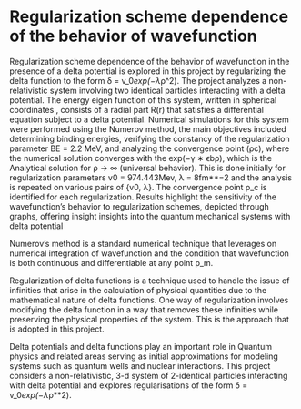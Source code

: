 # Regularization scheme dependence of the behavior of wavefunction

Regularization scheme dependence of the behavior of wavefunction in the presence of a delta potential is
explored in this project by regularizing the delta function to the form δ = v_0*exp(−λ*ρ^2). The project analyzes
a non-relativistic system involving two identical particles interacting with a delta potential. The energy eigen
function of this system, written in spherical coordinates , consists of a radial part R(r) that satisfies a differential
equation subject to a delta potential. Numerical simulations for this system were performed using the Numerov
method, the main objectives included determining binding energies, verifying the constancy of the regularization
parameter BE = 2.2 MeV, and analyzing the convergence point (ρc), where the numerical solution converges
with the exp(−γ ∗ ϵbρ), which is the Analytical solution for ρ → ∞ (universal behavior). This is done initially
for regularization parameters v0 = 974.443Mev, λ = 8fm**−2 and the analysis is repeated on various pairs of {v0, λ}.
The convergence point ρ_c is identified for each regularization. Results highlight the sensitivity of the
wavefunction’s behavior to regularization schemes, depicted through graphs, offering insight insights into the
quantum mechanical systems with delta potential


Numerov’s method is a standard numerical technique that leverages on numerical integration of wavefunction and
the condition that wavefunction is both continuous and differentiable at any point ρ_m.

Regularization of delta functions is a technique used to handle the issue of infinities that arise in the calculation of
physical quantities due to the mathematical nature of delta functions. One way of regularization involves modifying
the delta function in a way that removes these infinities while preserving the physical properties of the system. This
is the approach that is adopted in this project.

Delta potentials and delta functions play an important role in Quantum physics and related areas serving as
initial approximations for modeling systems such as quantum wells and nuclear interactions. This project considers
a non-relativistic, 3-d system of 2-identical particles interacting with delta potential and explores regularisations of
the form δ = v_0*exp(−λ*ρ**2).
